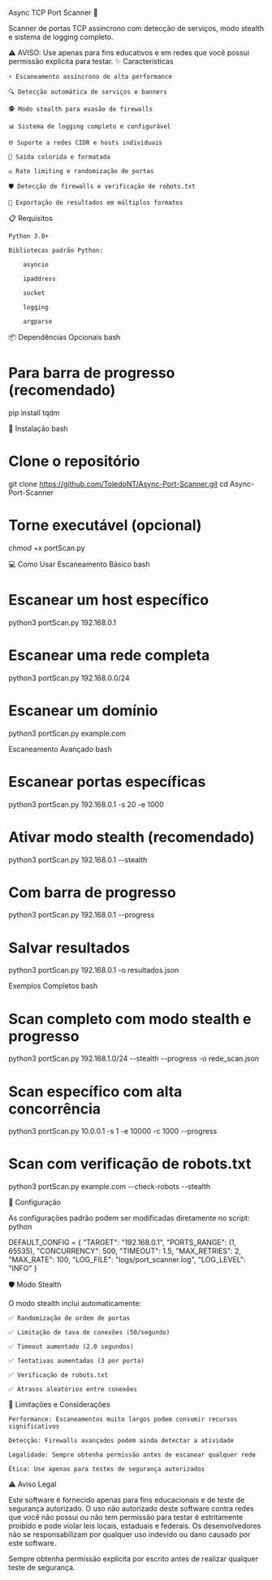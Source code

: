 Async TCP Port Scanner 🚀

Scanner de portas TCP assíncrono com detecção de serviços, modo stealth e sistema de logging completo.

⚠️ AVISO: Use apenas para fins educativos e em redes que você possui permissão explícita para testar.
✨ Características

    ⚡ Escaneamento assíncrono de alta performance

    🔍 Detecção automática de serviços e banners

    🕵️ Modo stealth para evasão de firewalls

    📊 Sistema de logging completo e configurável

    🌐 Suporte a redes CIDR e hosts individuais

    🎨 Saída colorida e formatada

    ⚖️ Rate limiting e randomização de portas

    🛡️ Detecção de firewalls e verificação de robots.txt

    💾 Exportação de resultados em múltiplos formatos

📋 Requisitos

    Python 3.8+

    Bibliotecas padrão Python:

        asyncio

        ipaddress

        socket

        logging

        argparse

📦 Dependências Opcionais
bash

# Para barra de progresso (recomendado)
pip install tqdm

🚀 Instalação
bash

# Clone o repositório
git clone https://github.com/ToledoNT/Async-Port-Scanner.git
cd Async-Port-Scanner

# Torne executável (opcional)
chmod +x portScan.py

💻 Como Usar
Escaneamento Básico
bash

# Escanear um host específico
python3 portScan.py 192.168.0.1

# Escanear uma rede completa
python3 portScan.py 192.168.0.0/24

# Escanear um domínio
python3 portScan.py example.com

Escaneamento Avançado
bash

# Escanear portas específicas
python3 portScan.py 192.168.0.1 -s 20 -e 1000

# Ativar modo stealth (recomendado)
python3 portScan.py 192.168.0.1 --stealth

# Com barra de progresso
python3 portScan.py 192.168.0.1 --progress

# Salvar resultados
python3 portScan.py 192.168.0.1 -o resultados.json

Exemplos Completos
bash

# Scan completo com modo stealth e progresso
python3 portScan.py 192.168.1.0/24 --stealth --progress -o rede_scan.json

# Scan específico com alta concorrência
python3 portScan.py 10.0.0.1 -s 1 -e 10000 -c 1000 --progress

# Scan com verificação de robots.txt
python3 portScan.py example.com --check-robots --stealth

🔧 Configuração

As configurações padrão podem ser modificadas diretamente no script:
python

DEFAULT_CONFIG = {
    "TARGET": "192.168.0.1",
    "PORTS_RANGE": (1, 65535),
    "CONCURRENCY": 500,
    "TIMEOUT": 1.5,
    "MAX_RETRIES": 2,
    "MAX_RATE": 100,
    "LOG_FILE": "logs/port_scanner.log",
    "LOG_LEVEL": "INFO"
}

🛡️ Modo Stealth

O modo stealth inclui automaticamente:

    ✅ Randomização de ordem de portas

    ✅ Limitação de taxa de conexões (50/segundo)

    ✅ Timeout aumentado (2.0 segundos)

    ✅ Tentativas aumentadas (3 por porta)

    ✅ Verificação de robots.txt

    ✅ Atrasos aleatórios entre conexões

🚨 Limitações e Considerações

    Performance: Escaneamentos muito largos podem consumir recursos significativos

    Detecção: Firewalls avançados podem ainda detectar a atividade

    Legalidade: Sempre obtenha permissão antes de escanear qualquer rede

    Ética: Use apenas para testes de segurança autorizados

⚠️ Aviso Legal

Este software é fornecido apenas para fins educacionais e de teste de segurança autorizado. O uso não autorizado deste software contra redes que você não possui ou não tem permissão para testar é estritamente proibido e pode violar leis locais, estaduais e federais. Os desenvolvedores não se responsabilizam por qualquer uso indevido ou dano causado por este software.

Sempre obtenha permissão explícita por escrito antes de realizar qualquer teste de segurança.